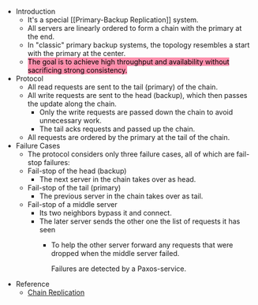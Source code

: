 - Introduction
	- It's a special [[Primary-Backup Replication]] system.
	- All servers are linearly ordered to form a chain with the primary at the end.
	- In "classic" primary backup systems, the topology resembles a start with the primary  at the center.
	- <mark style="background: #FF5582A6;">The goal is to achieve high throughput and availability without sacrificing strong consistency.</mark>
- Protocol
	- All read requests are sent to the tail (primary) of the chain.
	- All write requests are sent to the head (backup), which then passes the update along the chain.
		- Only the write requests are passed down the chain to avoid unnecessary work.
		- The tail acks requests and passed up the chain.
	- All requests are ordered by the primary at the tail of the chain.
- Failure Cases
	- The protocol considers only three failure cases, all of which are fail-stop failures:
	- Fail-stop of the head (backup)
		- The next server in the chain takes over as head.
	- Fail-stop of the tail (primary)
		- The previous server in the chain takes over as tail.
	- Fail-stop of a middle server
		- Its two neighbors bypass it  and connect.
		- The later server sends the other one the list of requests it has seen
			- To help the other server forward any requests that were dropped when the middle server failed.
			  
			  Failures are detected by a Paxos-service.
- Reference
	- [Chain Replication](https://dsrg.pdos.csail.mit.edu/2013/08/08/chain-replication/)